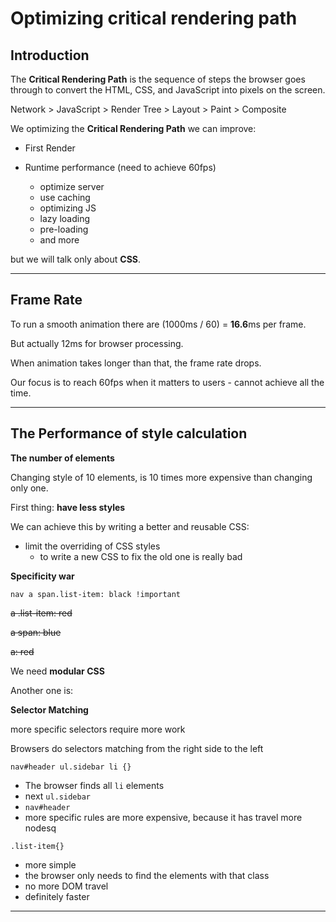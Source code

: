 # Optimizing critical rendering path

## Introduction

The **Critical Rendering Path** is the sequence of steps the browser goes through to convert the HTML, CSS, and JavaScript into pixels on the screen.

Network > JavaScript > Render Tree > Layout > Paint > Composite

We optimizing the **Critical Rendering Path** we can improve:

- First Render

- Runtime performance (need to achieve 60fps)
  - optimize server
  - use caching
  - optimizing JS
  - lazy loading
  - pre-loading
  - and more

but we will talk only about **CSS**.

---

## Frame Rate

To run a smooth animation there are (1000ms / 60) = **16.6**ms per frame.

But actually 12ms for browser processing.

When animation takes longer than that, the frame rate drops.

Our focus is to reach 60fps when it matters to users - cannot achieve all the time.

---

## The Performance of style calculation

**The number of elements**

Changing style of 10 elements, is 10 times more expensive than changing only one.

First thing: **have less styles**

We can achieve this by writing a better and reusable CSS:

- limit the overriding of CSS styles
  - to write a new CSS to fix the old one is really bad

**Specificity war**

`nav a span.list-item: black !important`

~~a .list-item: red~~

~~a span: blue~~

~~a: red~~

We need **modular CSS**

Another one is:

**Selector Matching**

more specific selectors require more work

Browsers do selectors matching from the right side to the left

`nav#header ul.sidebar li {}`

- The browser finds all `li` elements
- next `ul.sidebar`
- `nav#header`
- more specific rules are more expensive, because it has travel more nodesq

`.list-item{}`

- more simple
- the browser only needs to find the elements with that class
- no more DOM travel
- definitely faster

---

```

```

